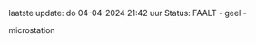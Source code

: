 laatste update: 
do 04-04-2024 21:42   uur 
Status: FAALT - geel - 
<div class="service Y">microstation</div>